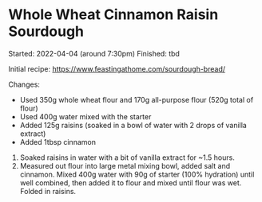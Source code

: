 # Whole Wheat Cinnamon Raisin Sourdough

Started: 2022-04-04 (around 7:30pm)
Finished: tbd

Initial recipe: https://www.feastingathome.com/sourdough-bread/

Changes:

- Used 350g whole wheat flour and 170g all-purpose flour (520g total of flour)
- Used 400g water mixed with the starter
- Added 125g raisins (soaked in a bowl of water with 2 drops of vanilla extract)
- Added 1tbsp cinnamon

1. Soaked raisins in water with a bit of vanilla extract for ~1.5 hours.
2. Measured out flour into large metal mixing bowl, added salt and cinnamon. Mixed 400g water with 90g of starter (100% hydration) until well combined, then added it to flour and mixed until flour was wet. Folded in raisins.